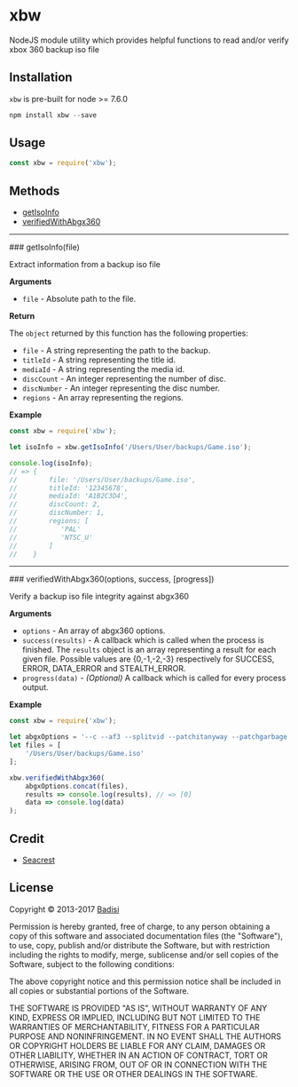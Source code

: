 # xbw

NodeJS module utility which provides helpful functions to read and/or verify xbox 360 backup iso file


## Installation

`xbw` is pre-built for node >= 7.6.0

```js
npm install xbw --save
```

## Usage

```js
const xbw = require('xbw');
```


## Methods

* [getIsoInfo](#getIsoInfo)
* [verifiedWithAbgx360](#verifiedWithAbgx360)

---------------------------------------

<a name="getIsoInfo" />
### getIsoInfo(file)

Extract information from a backup iso file

__Arguments__

* `file` - Absolute path to the file.

__Return__

The `object` returned by this function has the following properties:

* `file` - A string representing the path to the backup.
* `titleId` - A string representing the title id.
* `mediaId` - A string representing the media id.
* `discCount` - An integer representing the number of disc.
* `discNumber` - An integer representing the disc number.
* `regions` - An array representing the regions.

__Example__

```js
const xbw = require('xbw');

let isoInfo = xbw.getIsoInfo('/Users/User/backups/Game.iso');

console.log(isoInfo);
// => {
//        file: '/Users/User/backups/Game.iso',
//        titleId: '12345678',
//        mediaId: 'A1B2C3D4',
//        discCount: 2,
//        discNumber: 1,
//        regions: [
//           'PAL'
//           'NTSC_U'
//        ]
//    }
```

---------------------------------------

<a name="verifiedWithAbgx360" />
### verifiedWithAbgx360(options, success, [progress])

Verify a backup iso file integrity against abgx360

__Arguments__

* `options` - An array of abgx360 options.
* `success(results)` - A callback which is called when the process is finished. The `results` object is an array representing a result for each given file. Possible values are {0,-1,-2,-3} respectively for SUCCESS, ERROR, DATA_ERROR and STEALTH_ERROR.
* `progress(data)` - *(Optional)* A callback which is called for every process output.

__Example__

```js
const xbw = require('xbw');

let abgxOptions = '--c --af3 --splitvid --patchitanyway --patchgarbage --html'.split(' ');
let files = [
    '/Users/User/backups/Game.iso'
];

xbw.verifiedWithAbgx360(
    abgxOptions.concat(files),
    results => console.log(results), // => [0]
    data => console.log(data)
);
```


Credit
------

- [Seacrest](http://abgx360.xecuter.com/)


License
-------

Copyright © 2013-2017 [Badisi](https://github.com/Badisi)

Permission is hereby granted, free of charge, to any person obtaining
a copy of this software and associated documentation files (the
"Software"), to use, copy, publish and/or distribute the Software,
but with restriction including the rights to modify, merge, sublicense
and/or sell copies of the Software, subject to the following
conditions:

The above copyright notice and this permission notice shall be
included in all copies or substantial portions of the Software.

THE SOFTWARE IS PROVIDED "AS IS", WITHOUT WARRANTY OF ANY KIND,
EXPRESS OR IMPLIED, INCLUDING BUT NOT LIMITED TO THE WARRANTIES OF
MERCHANTABILITY, FITNESS FOR A PARTICULAR PURPOSE AND
NONINFRINGEMENT. IN NO EVENT SHALL THE AUTHORS OR COPYRIGHT HOLDERS BE
LIABLE FOR ANY CLAIM, DAMAGES OR OTHER LIABILITY, WHETHER IN AN ACTION
OF CONTRACT, TORT OR OTHERWISE, ARISING FROM, OUT OF OR IN CONNECTION
WITH THE SOFTWARE OR THE USE OR OTHER DEALINGS IN THE SOFTWARE.
